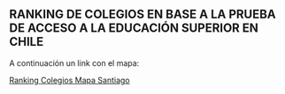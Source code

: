 ## RANKING DE COLEGIOS EN BASE A LA PRUEBA DE ACCESO A LA EDUCACIÓN SUPERIOR EN CHILE

A continuación un link con el mapa:

[Ranking Colegios Mapa Santiago](https://fcolper.github.io/RANKING-COLEGIOS-SANTIAGO/ranking_colegios_2018_2025.html)

